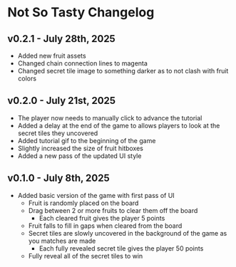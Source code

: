 # Not So Tasty Changelog

## v0.2.1 - July 28th, 2025
* Added new fruit assets
* Changed chain connection lines to magenta
* Changed secret tile image to something darker as to not clash with fruit colors

## v0.2.0 - July 21st, 2025
* The player now needs to manually click to advance the tutorial
* Added a delay at the end of the game to allows players to look at the secret tiles they uncovered
* Added tutorial gif to the beginning of the game
* Slightly increased the size of fruit hitboxes
* Added a new pass of the updated UI style

## v0.1.0 - July 8th, 2025
* Added basic version of the game with first pass of UI
	* Fruit is randomly placed on the board
	* Drag between 2 or more fruits to clear them off the board
		* Each cleared fruit gives the player 5 points
	* Fruit falls to fill in gaps when cleared from the board
	* Secret tiles are slowly uncovered in the background of the game as you matches are made
		* Each fully revealed secret tile gives the player 50 points
	* Fully reveal all of the secret tiles to win